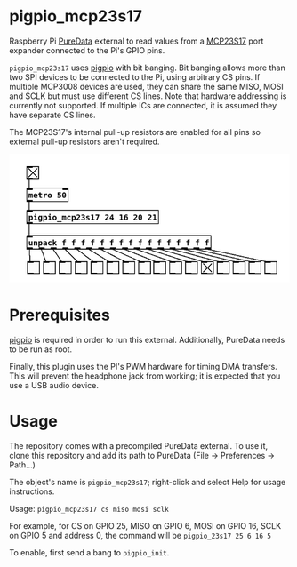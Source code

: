 # pigpio_mcp23s17
Raspberry Pi [PureData](https://puredata.info/) external to read values from a [MCP23S17](https://www.microchip.com/en-us/product/MCP23S17) port expander connected to the Pi's GPIO pins. 

`pigpio_mcp23s17` uses [pigpio](https://abyz.me.uk/rpi/pigpio/) with bit banging. Bit banging allows more than two SPI devices to be connected to the Pi, using arbitrary CS pins. If multiple MCP3008 devices are used, they can share the same MISO, MOSI and SCLK but must use different CS lines. Note that hardware addressing is currently not supported. If multiple ICs are connected, it is assumed they have separate CS lines.

The MCP23S17's internal pull-up resistors are enabled for all pins so external pull-up resistors aren't required.


<img src="images/pigpio_mcp23s17.png" alt="Sample usage"/>


# Prerequisites

[pigpio](https://abyz.me.uk/rpi/pigpio/) is required in order to run this external. Additionally, PureData needs to be run as root.

Finally, this plugin uses the PI's PWM hardware for timing DMA transfers. This will prevent the headphone jack from working; it is expected that you use a USB audio device.

# Usage

The repository comes with a precompiled PureData external. To use it, clone this repository and add its path to PureData (File -> Preferences -> Path...)

The object's name is `pigpio_mcp23s17`; right-click and select Help for usage instructions.

Usage: `pigpio_mcp23s17 cs miso mosi sclk`

For example, for CS on GPIO 25, MISO on GPIO 6, MOSI on GPIO 16, SCLK on GPIO 5 and address 0, the command will be `pigpio_23s17 25 6 16 5`

To enable, first send a bang to `pigpio_init`.
